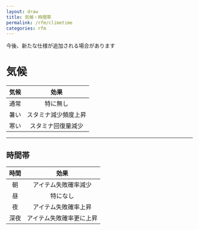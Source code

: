 ```yaml
---
layout: draw
title: 気候・時間帯
permalink: /rfm/climetime
categories: rfm
---
```

<p class="alert alert-info">今後、新たな仕様が追加される場合があります</p>


# 気候　　
| 気候 | 効果 |
| :-----------: |:----------------:|
| 通常 | 特に無し |
| 暑い | スタミナ減少頻度上昇 |
| 寒い | スタミナ回復量減少 |
  
----------------------------------------


## 時間帯 

| 時間 | 効果 |
| :-----------: |:---------------:|
| 朝 | アイテム失敗確率減少 |
| 昼 | 特になし |
| 夜 | アイテム失敗確率上昇 |
| 深夜 | アイテム失敗確率更に上昇 |



